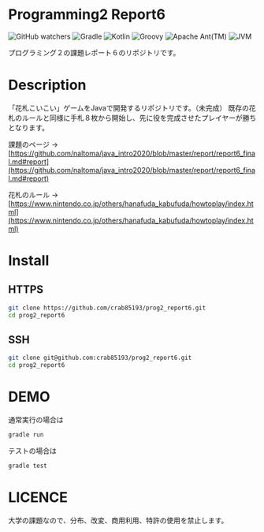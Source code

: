 # Programming2 Report6

![GitHub watchers](https://img.shields.io/github/watchers/crab85193/prog2_report6?style=social)
![Gradle](https://img.shields.io/badge/Gradle-v7.3.2-02303A?logo=Gradle&style=popout)
![Kotlin](https://img.shields.io/badge/Kotlin-v1.5.31-7F52FF?logo=Kotlin&style=popout)
![Groovy](https://img.shields.io/badge/ApacheGroovy-v3.0.9-4298B8?logo=ApacheGroovy&style=popout)
![Apache Ant(TM)](https://img.shields.io/badge/ApacheAnt(TM)-v1.10.11-A81C7D?logo=ApacheAnt&style=popout)
![JVM](https://img.shields.io/badge/JVM-v17.0.1-007396.svg?logo=java&style=popout)

プログラミング２の課題レポート６のリポジトリです。

# Description

「花札こいこい」ゲームをJavaで開発するリポジトリです。（未完成）
既存の花札のルールと同様に手札８枚から開始し、先に役を完成させたプレイヤーが勝ちとなります。

課題のページ -> [https://github.com/naltoma/java_intro2020/blob/master/report/report6_final.md#report](https://github.com/naltoma/java_intro2020/blob/master/report/report6_final.md#report)

花札のルール -> [https://www.nintendo.co.jp/others/hanafuda_kabufuda/howtoplay/index.html](https://www.nintendo.co.jp/others/hanafuda_kabufuda/howtoplay/index.html)

# Install

## HTTPS

```bash
git clone https://github.com/crab85193/prog2_report6.git
cd prog2_report6
```

## SSH

```bash
git clone git@github.com:crab85193/prog2_report6.git
cd prog2_report6
```

# DEMO

通常実行の場合は

```bash
gradle run
```

テストの場合は

```bash
gradle test
```

# LICENCE

大学の課題なので、分布、改変、商用利用、特許の使用を禁止します。

